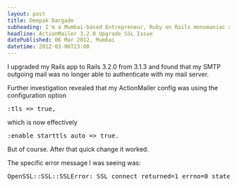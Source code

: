 ```yaml
---
layout: post
title: Deepak Dargade
subheading: I'm a Mumbai-based Entrepreneur, Ruby on Rails monomaniac and Food enthusiast.
headline: ActionMailer 3.2.0 Upgrade SSL Issue
datePublished: 06 Mar 2012, Mumbai
datetime: 2012-03-06T23:00
---
```


I upgraded my Rails app to Rails 3.2.0 from 3.1.3 and found that my SMTP outgoing mail was no longer able to authenticate with my mail server.

Further investigation revealed that my ActionMailer config was using the configuration option

<pre>
:tls => true,
</pre>

which is now effectively

<pre>
:enable_starttls_auto => true.
</pre>

But of course. After that quick change it worked.

The specific error message I was seeing was:

<pre>
OpenSSL::SSL::SSLError: SSL_connect returned=1 errno=0 state=SSLv3 read server certificate B: certificate verify failed.
</pre>